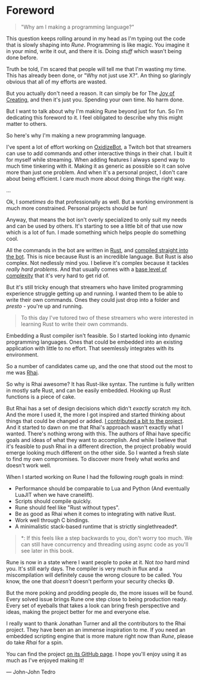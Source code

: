 # Foreword

> "Why am I making a programming language?"

This question keeps rolling around in my head as I'm typing out the code that is
slowly shaping into *Rune*. Programming is like magic. You imagine it in your
mind, write it out, and there it is. Doing *stuff* which wasn't being done
before.

Truth be told, I'm scared that people will tell me that I'm wasting my time.
This has already been done, or "Why not just use X?". An thing so glaringly
obvious that all of my efforts are wasted.

But you actually don't need a reason. It can simply be for The [Joy of
Creating], and then it's just you. Spending your own time. No harm done.

But I want to talk about why I'm making Rune beyond just for fun. So I'm
dedicating this foreword to it. I feel obligated to describe why this might
matter to others.

So here's why I'm making a new programming language.

I've spent a lot of effort working on [OxidizeBot], a Twitch bot that streamers
can use to add commands and other interactive things in their chat. I built it
for myself while streaming. When adding features I always spend way to much time
tinkering with it. Making it as generic as possible so it can solve more than
just one problem. And when it's a personal project, I don't care about being
efficient. I care much more about doing things the right way.

...

Ok, I *sometimes* do that professionally as well. But a working environment is
much more constrained. Personal projects should be fun!

Anyway, that means the bot isn't overly specialized to only suit my needs and
can be used by others. It's starting to see a little bit of that use now which
is a lot of fun. I made something which helps people do something cool.

All the commands in the bot are written in [Rust], and [compiled straight into
the bot]. This is nice because Rust is an incredible language. But Rust is also
complex. Not nedlessly mind you. I believe it's complex because it
tackles *really hard problems*. And that usually comes with a [base level of
complexity] that it's very hard to get rid of.

But it's still tricky enough that streamers who have limited programming
experience struggle getting up and running. I wanted them to be able to write
their own commands. Ones they could just drop into a folder and *presto* -
you're up and running.

> To this day I've tutored two of these streamers who were interested in
> learning Rust to write their own commands.

Embedding a Rust compiler isn't feasible. So I started looking
into dynamic programming languages. Ones that could be embedded into an existing
application with little to no effort. That seemlessly integrates with its
environment.

So a number of candidates came up, and the one that stood out the most to me was
[Rhai].

So why is Rhai awesome? It has Rust-like syntax. The runtime is fully written in
mostly safe Rust, and can be easily embedded. Hooking up Rust functions is a
piece of cake.

But Rhai has a set of design decisions which didn't *exactly* scratch my itch.
And the more I used it, the more I got inspired and started thinking about
things that could be changed or added. [I contributed a bit to the project]. And
it started to dawn on me that Rhai's approach wasn't exactly what I wanted.
There's nothing wrong with this. The authors of Rhai have specific goals and
ideas of what they want to accomplish. And while I believe that it's feasible to
push Rhai in a different direction, the project probably would emerge looking
much different on the other side. So I wanted a fresh slate to find my own
compromises. To discover more freely what works and doesn't work well.

When I started working on Rune I had the following *rough* goals in mind:

* Performance should be comparable to Lua and Python (And eventually LuaJIT when
  we have cranelift).
* Scripts should compile quickly.
* Rune should feel like "Rust without types".
* Be as good as Rhai when it comes to integrating with native Rust.
* Work well through C bindings.
* A minimalistic stack-based runtime that is strictly singlethreaded*.

> *: If this feels like a step backwards to you, don't worry too much. We can
  still have concurrency and threading using async code as you'll see later in
  this book.

Rune is now in a state where I want people to poke at it. Not *too* hard mind
you. It's still early days. The compiler is very much in flux and a
miscompilation will definitely cause the wrong closure to be called. You know,
the one that *doesn't* doesn't perform your security checks 😅.

But the more poking and prodding people do, the more issues will be found. Every
solved issue brings Rune one step close to being production ready. Every set of
eyeballs that takes a look can bring fresh perspective and ideas, making the
project better for me and everyone else.

I really want to thank Jonathan Turner and all the contributors to the Rhai
project. They have been an an immense inspiration to me. If you need an embedded
scripting engine that is more mature right now than *Rune*, please do take
*Rhai* for a spin.

You can find the project [on its GitHub page][github]. I hope you'll enjoy using
it as much as I've enjoyed making it!

&mdash; John-John Tedro

[Joy of Creating]: https://en.wikipedia.org/wiki/The_Joy_of_Painting
[Rust]: https://rust-lang.org
[base level of complexity]: https://en.wikipedia.org/wiki/Waterbed_theory
[compiled straight into the bot]: https://github.com/udoprog/OxidizeBot/tree/master/bot/src/module
[OxidizeBot]: https://github.com/udoprog/OxidizeBot
[Rust]: https://rust-lang.org
[Rhai]: https://github.com/jonathandturner/rhai
[I contributed a bit to the project]: https://github.com/jonathandturner/rhai/commits?author=udoprog
[like Lua]: https://www.lua.org/pil/26.1.html
[cranelift]: https://github.com/bytecodealliance/wasmtime/tree/main/cranelift
[github]: https://github.com/rune-rs/rune/
